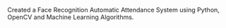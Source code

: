 Created a Face Recognition Automatic Attendance System using Python, OpenCV and Machine Learning Algorithms.
